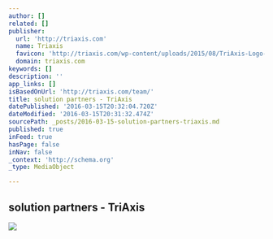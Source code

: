 ```yaml
---
author: []
related: []
publisher:
  url: 'http://triaxis.com'
  name: Triaxis
  favicon: 'http://triaxis.com/wp-content/uploads/2015/08/TriAxis-Logo-38x38-Pels-e1439743058236.png'
  domain: triaxis.com
keywords: []
description: ''
app_links: []
isBasedOnUrl: 'http://triaxis.com/team/'
title: solution partners - TriAxis
datePublished: '2016-03-15T20:32:04.720Z'
dateModified: '2016-03-15T20:31:32.474Z'
sourcePath: _posts/2016-03-15-solution-partners-triaxis.md
published: true
inFeed: true
hasPage: false
inNav: false
_context: 'http://schema.org'
_type: MediaObject

---
```

<article style=""><h1>solution partners - TriAxis</h1><img src="http://triaxis.com/wp-content/uploads/2015/08/TriAssist-with-Partners-Logo-150x150.jpg" /></article>